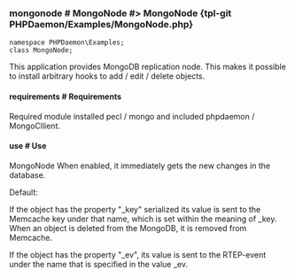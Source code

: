 ### mongonode # MongoNode #> MongoNode {tpl-git PHPDaemon/Examples/MongoNode.php}

```php:p
namespace PHPDaemon\Examples;
class MongoNode;
```

This application provides MongoDB replication node. This makes it possible to install arbitrary hooks to add / edit / delete objects.

#### requirements # Requirements

Required module installed pecl / mongo and included phpdaemon / MongoCllient.

#### use # Use

MongoNode When enabled, it immediately gets the new changes in the database.

Default:

If the object has the property "_key" serialized its value is sent to the Memcache key under that name, which is set within the meaning of _key. When an object is deleted from the MongoDB, it is removed from Memcache.

If the object has the property "_ev", its value is sent to the RTEP-event under the name that is specified in the value _ev.
